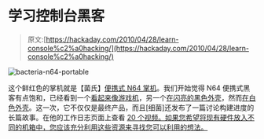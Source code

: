 # 学习控制台黑客

> 原文:[https://hackaday.com/2010/04/28/learn-console%c2%a0hacking/](https://hackaday.com/2010/04/28/learn-console%c2%a0hacking/)

![](../Images/0510fe3590562ed61a3887f1cf3f3f0e.png "bacteria-n64-portable")

这个鲜红色的掌机就是【菌氏】[便携式 N64 掌机](http://moddedbybacteria.wordpress.com/into64-portable-n64-console-system/)。我们开始觉得 N64 便携式黑客有点饱和，已经看到一个[看起来像游戏机](http://hackaday.com/2010/04/21/flaming-hot-brick-plays-games-promotes-tendonitis/)，另一个[在闪亮的黑色外壳](http://hackaday.com/2010/01/25/gorgeous-portable-n64-built-to-order/)，然而[在白色外壳](http://hackaday.com/2008/12/27/nintendo-sixtyfree-lite-r-portable-n64/)。这一次，它不仅仅是最终产品，而且[细菌]还发布了一篇讨论构建进度的长篇故事。在他的工作日志页面上查看 [20 个视频。如果您希望将现有硬件放入不同的机箱中，您应该充分利用这些资源来寻找您可以利用的想法。](http://moddedbybacteria.wordpress.com/retro-console-system-modding-guides/nintendo-n64-video-guide-log/)